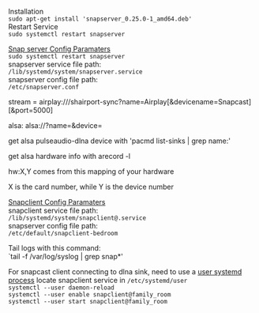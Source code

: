 Installation  
`sudo apt-get install 'snapserver_0.25.0-1_amd64.deb'`  
Restart Service  
`sudo systemctl restart snapserver`  



[Snap server Config Paramaters](https://github.com/badaix/snapcast/blob/master/doc/configuration.md)  
`sudo systemctl restart snapserver`  
snapserver service file path:  
`/lib/systemd/system/snapserver.service`  
snapserver config file path:  
`/etc/snapserver.conf`  

stream = airplay:///shairport-sync?name=Airplay[&devicename=Snapcast][&port=5000]

alsa: alsa://?name=<name>&device=<alsa device>
  
get alsa pulseaudio-dlna device with 'pacmd list-sinks | grep name:'
  
get alsa hardware info with arecord -l

hw:X,Y comes from this mapping of your hardware

X is the card number, while Y is the device number

[Snapclient Config Paramaters](http://manpages.ubuntu.com/manpages/cosmic/man1/snapclient.1.html)  
snapclient service file path:  
`/lib/systemd/system/snapclient@.service`  
snapserver config file path:  
`/etc/default/snapclient-bedroom`
  
Tail logs with this command:  
  `tail -f /var/log/syslog | grep snap*'  
   
For snapcast client connecting to dlna sink, need to use a [user systemd process](https://nts.strzibny.name/systemd-user-services/)
locate snapclient service in `/etc/systemd/user`  
`systemctl --user daemon-reload`  
`systemctl --user enable snapclient@family_room`  
`systemctl --user start snapclient@family_room`  
